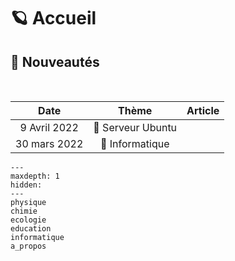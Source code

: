# 🪐 Accueil

## 📑 Nouveautés

[](physique/agregation/photon.md)

<br>

|     Date     |       Thème       |              Article              |
|:------------:|:-----------------:|:---------------------------------:|
| 9 Avril 2022 | 🐧 Serveur Ubuntu | [](informatique/serveur.md)  |
| 30 mars 2022 |  🐍 Informatique  | [](informatique/python/shareware) |

```{toctree}
---
maxdepth: 1
hidden:
---
physique
chimie
ecologie
education
informatique
a_propos
```
